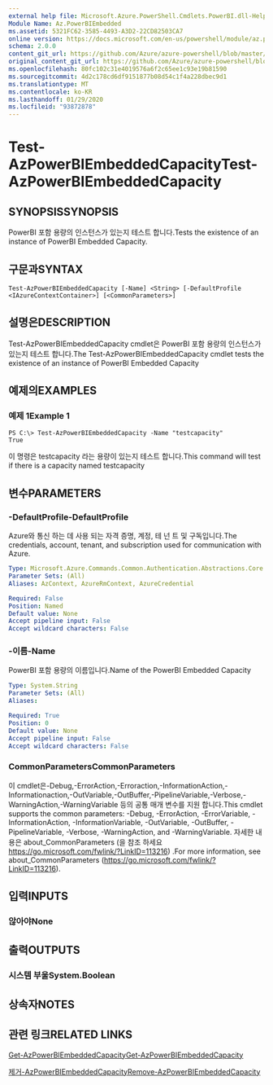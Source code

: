 ```yaml
---
external help file: Microsoft.Azure.PowerShell.Cmdlets.PowerBI.dll-Help.xml
Module Name: Az.PowerBIEmbedded
ms.assetid: 5321FC62-3585-4493-A3D2-22CD82503CA7
online version: https://docs.microsoft.com/en-us/powershell/module/az.powerbiembedded/test-azpowerbiembeddedcapacity
schema: 2.0.0
content_git_url: https://github.com/Azure/azure-powershell/blob/master/src/PowerBIEmbedded/PowerBIEmbedded/help/Test-AzPowerBIEmbeddedCapacity.md
original_content_git_url: https://github.com/Azure/azure-powershell/blob/master/src/PowerBIEmbedded/PowerBIEmbedded/help/Test-AzPowerBIEmbeddedCapacity.md
ms.openlocfilehash: 80fc102c31e4019576a6f2c65ee1c93e19b81590
ms.sourcegitcommit: 4d2c178cd6df9151877b08d54c1f4a228dbec9d1
ms.translationtype: MT
ms.contentlocale: ko-KR
ms.lasthandoff: 01/29/2020
ms.locfileid: "93872878"
---
```

# <span data-ttu-id="423eb-101">Test-AzPowerBIEmbeddedCapacity</span><span class="sxs-lookup"><span data-stu-id="423eb-101">Test-AzPowerBIEmbeddedCapacity</span></span>

## <span data-ttu-id="423eb-102">SYNOPSIS</span><span class="sxs-lookup"><span data-stu-id="423eb-102">SYNOPSIS</span></span>
<span data-ttu-id="423eb-103">PowerBI 포함 용량의 인스턴스가 있는지 테스트 합니다.</span><span class="sxs-lookup"><span data-stu-id="423eb-103">Tests the existence of an instance of PowerBI Embedded Capacity.</span></span>

## <span data-ttu-id="423eb-104">구문과</span><span class="sxs-lookup"><span data-stu-id="423eb-104">SYNTAX</span></span>

```
Test-AzPowerBIEmbeddedCapacity [-Name] <String> [-DefaultProfile <IAzureContextContainer>] [<CommonParameters>]
```

## <span data-ttu-id="423eb-105">설명은</span><span class="sxs-lookup"><span data-stu-id="423eb-105">DESCRIPTION</span></span>
<span data-ttu-id="423eb-106">Test-AzPowerBIEmbeddedCapacity cmdlet은 PowerBI 포함 용량의 인스턴스가 있는지 테스트 합니다.</span><span class="sxs-lookup"><span data-stu-id="423eb-106">The Test-AzPowerBIEmbeddedCapacity cmdlet tests the existence of an instance of PowerBI Embedded Capacity</span></span>

## <span data-ttu-id="423eb-107">예제의</span><span class="sxs-lookup"><span data-stu-id="423eb-107">EXAMPLES</span></span>

### <span data-ttu-id="423eb-108">예제 1</span><span class="sxs-lookup"><span data-stu-id="423eb-108">Example 1</span></span>
```
PS C:\> Test-AzPowerBIEmbeddedCapacity -Name "testcapacity"
True
```

<span data-ttu-id="423eb-109">이 명령은 testcapacity 라는 용량이 있는지 테스트 합니다.</span><span class="sxs-lookup"><span data-stu-id="423eb-109">This command will test if there is a capacity named testcapacity</span></span>

## <span data-ttu-id="423eb-110">변수</span><span class="sxs-lookup"><span data-stu-id="423eb-110">PARAMETERS</span></span>

### <span data-ttu-id="423eb-111">-DefaultProfile</span><span class="sxs-lookup"><span data-stu-id="423eb-111">-DefaultProfile</span></span>
<span data-ttu-id="423eb-112">Azure와 통신 하는 데 사용 되는 자격 증명, 계정, 테 넌 트 및 구독입니다.</span><span class="sxs-lookup"><span data-stu-id="423eb-112">The credentials, account, tenant, and subscription used for communication with Azure.</span></span>

```yaml
Type: Microsoft.Azure.Commands.Common.Authentication.Abstractions.Core.IAzureContextContainer
Parameter Sets: (All)
Aliases: AzContext, AzureRmContext, AzureCredential

Required: False
Position: Named
Default value: None
Accept pipeline input: False
Accept wildcard characters: False
```

### <span data-ttu-id="423eb-113">-이름</span><span class="sxs-lookup"><span data-stu-id="423eb-113">-Name</span></span>
<span data-ttu-id="423eb-114">PowerBI 포함 용량의 이름입니다.</span><span class="sxs-lookup"><span data-stu-id="423eb-114">Name of the PowerBI Embedded Capacity</span></span>

```yaml
Type: System.String
Parameter Sets: (All)
Aliases:

Required: True
Position: 0
Default value: None
Accept pipeline input: False
Accept wildcard characters: False
```

### <span data-ttu-id="423eb-115">CommonParameters</span><span class="sxs-lookup"><span data-stu-id="423eb-115">CommonParameters</span></span>
<span data-ttu-id="423eb-116">이 cmdlet은-Debug,-ErrorAction,-Erroraction,-InformationAction,-Informationaction,-OutVariable,-OutBuffer,-PipelineVariable,-Verbose,-WarningAction,-WarningVariable 등의 공통 매개 변수를 지원 합니다.</span><span class="sxs-lookup"><span data-stu-id="423eb-116">This cmdlet supports the common parameters: -Debug, -ErrorAction, -ErrorVariable, -InformationAction, -InformationVariable, -OutVariable, -OutBuffer, -PipelineVariable, -Verbose, -WarningAction, and -WarningVariable.</span></span> <span data-ttu-id="423eb-117">자세한 내용은 about_CommonParameters (을 참조 하세요 https://go.microsoft.com/fwlink/?LinkID=113216) .</span><span class="sxs-lookup"><span data-stu-id="423eb-117">For more information, see about_CommonParameters (https://go.microsoft.com/fwlink/?LinkID=113216).</span></span>

## <span data-ttu-id="423eb-118">입력</span><span class="sxs-lookup"><span data-stu-id="423eb-118">INPUTS</span></span>

### <span data-ttu-id="423eb-119">않아야</span><span class="sxs-lookup"><span data-stu-id="423eb-119">None</span></span>

## <span data-ttu-id="423eb-120">출력</span><span class="sxs-lookup"><span data-stu-id="423eb-120">OUTPUTS</span></span>

### <span data-ttu-id="423eb-121">시스템 부울</span><span class="sxs-lookup"><span data-stu-id="423eb-121">System.Boolean</span></span>

## <span data-ttu-id="423eb-122">상속자</span><span class="sxs-lookup"><span data-stu-id="423eb-122">NOTES</span></span>

## <span data-ttu-id="423eb-123">관련 링크</span><span class="sxs-lookup"><span data-stu-id="423eb-123">RELATED LINKS</span></span>

[<span data-ttu-id="423eb-124">Get-AzPowerBIEmbeddedCapacity</span><span class="sxs-lookup"><span data-stu-id="423eb-124">Get-AzPowerBIEmbeddedCapacity</span></span>](./Get-AzPowerBIEmbeddedCapacity.md)

[<span data-ttu-id="423eb-125">제거-AzPowerBIEmbeddedCapacity</span><span class="sxs-lookup"><span data-stu-id="423eb-125">Remove-AzPowerBIEmbeddedCapacity</span></span>](./Remove-AzPowerBIEmbeddedCapacity.md)
